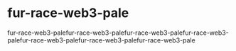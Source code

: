 # fur-race-web3-pale
fur-race-web3-palefur-race-web3-palefur-race-web3-palefur-race-web3-palefur-race-web3-palefur-race-web3-palefur-race-web3-pale
